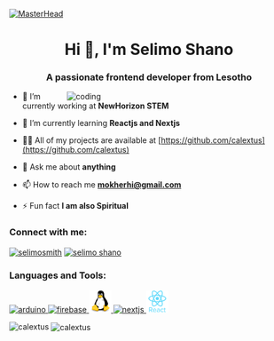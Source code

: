 [![MasterHead](https://1.bp.blogspot.com/-7A4WynwLsMw/XbBpCXG8fHI/AAAAAAAAMt4/uOa1bpLskYgwGbllhSu2Dj_Mig8SXJQLcBGAsYHQ/s1600/2000_600px.gif)](https://rishavchanda.io)
<h1 align="center">Hi 👋, I'm Selimo Shano</h1>
<h3 align="center">A passionate frontend developer from Lesotho</h3>
<img align="right" alt="coding" width="400" src="https://granroyalleigarape.com.br/wp-content/uploads/2021/05/programmer.gif">


- 🔭 I’m currently working at **NewHorizon STEM**

- 🌱 I’m currently learning **Reactjs and Nextjs**

- 👨‍💻 All of my projects are available at [https://github.com/calextus](https://github.com/calextus)

- 💬 Ask me about **anything**

- 📫 How to reach me **mokherhi@gmail.com**

- ⚡ Fun fact **I am also Spiritual**

<h3 align="left">Connect with me:</h3>
<p align="left">
<a href="https://instagram.com/selimosmith" target="blank"><img align="center" src="https://raw.githubusercontent.com/rahuldkjain/github-profile-readme-generator/master/src/images/icons/Social/instagram.svg" alt="selimosmith" height="30" width="40" /></a>
<a href="https://www.behance.net/selimo shano" target="blank"><img align="center" src="https://raw.githubusercontent.com/rahuldkjain/github-profile-readme-generator/master/src/images/icons/Social/behance.svg" alt="selimo shano" height="30" width="40" /></a>
</p>

<h3 align="left">Languages and Tools:</h3>
 <a href="https://www.arduino.cc/" target="_blank" rel="noreferrer"> <img src="https://cdn.worldvectorlogo.com/logos/arduino-1.svg" alt="arduino" width="40" height="40"/> </a>  </a> <a href="https://firebase.google.com/" target="_blank" rel="noreferrer"> <img src="https://www.vectorlogo.zone/logos/firebase/firebase-icon.svg" alt="firebase" width="40" height="40"/>   </a> <a href="https://www.linux.org/" target="_blank" rel="noreferrer"> <img src="https://raw.githubusercontent.com/devicons/devicon/master/icons/linux/linux-original.svg" alt="linux" width="40" height="40"/>  <a href="https://nextjs.org/" target="_blank" rel="noreferrer"> <img src="https://cdn.worldvectorlogo.com/logos/nextjs-2.svg" alt="nextjs" width="40" height="40"/> </a>  <a href="https://www.python.org" target="_blank" rel="noreferrer"> <a href="https://reactjs.org/" target="_blank" rel="noreferrer"> <img src="https://raw.githubusercontent.com/devicons/devicon/master/icons/react/react-original-wordmark.svg" alt="react" width="40" height="40"/> </a>  </a> </p>

<p><img align="left" src="https://github-readme-stats.vercel.app/api/top-langs?username=calextus&show_icons=true&locale=en&layout=compact" alt="calextus" /></p>

<p>&nbsp;<img align="center" src="https://github-readme-stats.vercel.app/api?username=calextus&show_icons=true&locale=en" alt="calextus" /></p>
